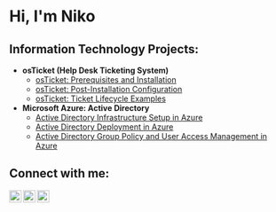 <h1>Hi, I'm Niko

<h2> Information Technology Projects:</h2>

- <b>osTicket (Help Desk Ticketing System)</b>
  - [osTicket: Prerequisites and Installation](https://github.com/nikocapp56/osticket-prereqs)
  - [osTicket: Post-Installation Configuration](https://github.com/nikocapp56/post-install-config)
  - [osTicket: Ticket Lifecycle Examples](https://github.com/nikocapp56/ticket-lifecycle)
- <b>Microsoft Azure: Active Directory</b>
  - [Active Directory Infrastructure Setup in Azure](https://github.com/nikocapp56/Active-Directory-Infrastructure-Setup-in-Azure)
  - [Active Directory Deployment in Azure](https://github.com/nikocapp56/Active-Directory-Deployment-in-Azure)
  - [Active Directory Group Policy and User Access Management in Azure](https://github.com/nikocapp56/Active-Directory-User-Access-Management-in-Azure)
<h2>Connect with me:</h2>

[<img align="left" alt="Josh | Twitter" width="22px" src="https://cdn.jsdelivr.net/npm/simple-icons@v3/icons/twitter.svg" />][twitter]
[<img align="left" alt="Josh | LinkedIn" width="22px" src="https://cdn.jsdelivr.net/npm/simple-icons@v3/icons/linkedin.svg" />][linkedin]
[<img align="left" alt="Josh | Instagram" width="22px" src="https://cdn.jsdelivr.net/npm/simple-icons@v3/icons/instagram.svg" />][instagram]

[twitter]: https://x.com/niko_cappn
[instagram]: https://www.instagram.com/_nikocap_/
[linkedin]: https://linkedin.com/in/niko-cappiello
